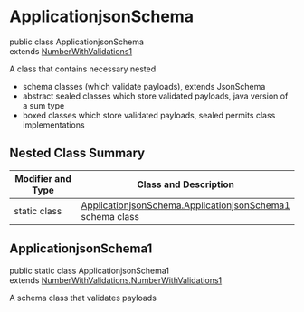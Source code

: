 # ApplicationjsonSchema
public class ApplicationjsonSchema<br>
extends [NumberWithValidations1](../../../../../../../../../components/schemas/NumberWithValidations.md#numberwithvalidations)

A class that contains necessary nested
- schema classes (which validate payloads), extends JsonSchema
- abstract sealed classes which store validated payloads, java version of a sum type
- boxed classes which store validated payloads, sealed permits class implementations

## Nested Class Summary
| Modifier and Type | Class and Description |
| ----------------- | ---------------------- |
| static class | [ApplicationjsonSchema.ApplicationjsonSchema1](#applicationjsonschema1)<br> schema class |

## ApplicationjsonSchema1
public static class ApplicationjsonSchema1<br>
extends [NumberWithValidations.NumberWithValidations1](../../../../../../../../../components/schemas/NumberWithValidations.md#numberwithvalidations1)

A schema class that validates payloads
